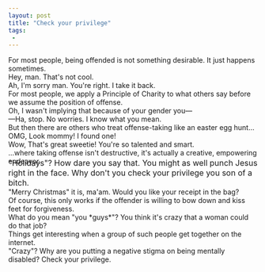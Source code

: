 ```yaml
---
layout: post
title: "Check your privilege"
tags:
 -
---
```

<style>
  .bubble-small {
    font-size: 1rem;
    margin-top: -15px;
  }
</style>

<div class="frames">
  <div class="frame caption-top frame-violet">
    <aside>For most people, being offended is not something desirable. It just happens sometimes.</aside>
    <div class="bubble bubble-middle">
      Hey, man. That's not cool.
    </div>
    <div class="bubble bubble-bottom bubble-right">
      Ah, I'm sorry man. You're right. I take it back.
    </div>
  </div>
  <div class="frame caption-top">
    <aside>For most people, we apply a Principle of Charity to what others say before we assume the position of offense.</aside>
    <div class="bubble bubble-middle">
      Oh, I wasn't implying that because of your gender you&mdash;
    </div>
    <div class="bubble bubble-bottom bubble-right">
      &mdash;Ha, stop. No worries. I know what you mean.
    </div>
  </div>
  <div class="frame caption-top frame-orange">
    <aside>But then there are others who treat offense-taking like an easter egg hunt...</aside>
    <div class="bubble bubble-middle">
      OMG, Look mommy! I found one!
    </div>
    <div class="bubble bubble-bottom bubble-right">
      Wow, That's great sweetie! You're so talented and smart.
    </div>
  </div>
  <div class="frame caption-top frame-green">
    <aside>...where taking offense isn't destructive, it's actually a creative, empowering endeavor.</aside>
    <div class="bubble bubble-middle bubble-small">
      "Holidays"? How dare you say that. You might as well punch Jesus right in the face. Why don't you check your privilege you son of a bitch.
    </div>
    <div class="bubble bubble-bottom bubble-right">
      "Merry Christmas" it is, ma'am. Would you like your receipt in the bag?
    </div>
  </div>
  <div class="frame frame-yellow caption-top">
    <aside>Of course, this only works if the offender is willing to bow down and kiss feet for forgiveness.</aside>
    <div class="bubble bubble-middle">
      What do you mean "you *guys*"? You think it's crazy that a woman could do that job?
    </div>
  </div>
  <div class="frame frame-yellow caption-top">
    <aside>Things get interesting when a group of such people get together on the internet.</aside>
    <div class="bubble bubble-middle bubble-right">
      "Crazy"? Why are you putting a negative stigma on being mentally disabled? Check your privilege.
    </div>
  </div>
</div>

<div data-img="check-your-privilege"></div>
